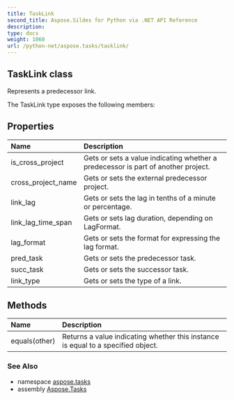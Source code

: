 ```yaml
---
title: TaskLink
second_title: Aspose.Sildes for Python via .NET API Reference
description: 
type: docs
weight: 1060
url: /python-net/aspose.tasks/tasklink/
---
```


## TaskLink class

Represents a predecessor link.

The TaskLink type exposes the following members:
## Properties
| Name | Description |
| :- | :- |
|is_cross_project|Gets or sets a value indicating whether a predecessor is part of another project.|
|cross_project_name|Gets or sets the external predecessor project.|
|link_lag|Gets or sets the lag in tenths of a minute or percentage.|
|link_lag_time_span|Gets or sets lag duration, depending on LagFormat.|
|lag_format|Gets or sets the format for expressing the lag format.|
|pred_task|Gets or sets the predecessor task.|
|succ_task|Gets or sets the successor task.|
|link_type|Gets or sets the type of a link.|
## Methods
| Name | Description |
| :- | :- |
|equals(other)|Returns a value indicating whether this instance is equal to a specified object.|

### See Also

* namespace [aspose.tasks](/tasks/python-net/aspose.tasks/)
* assembly [Aspose.Tasks](/tasks/python-net/)

